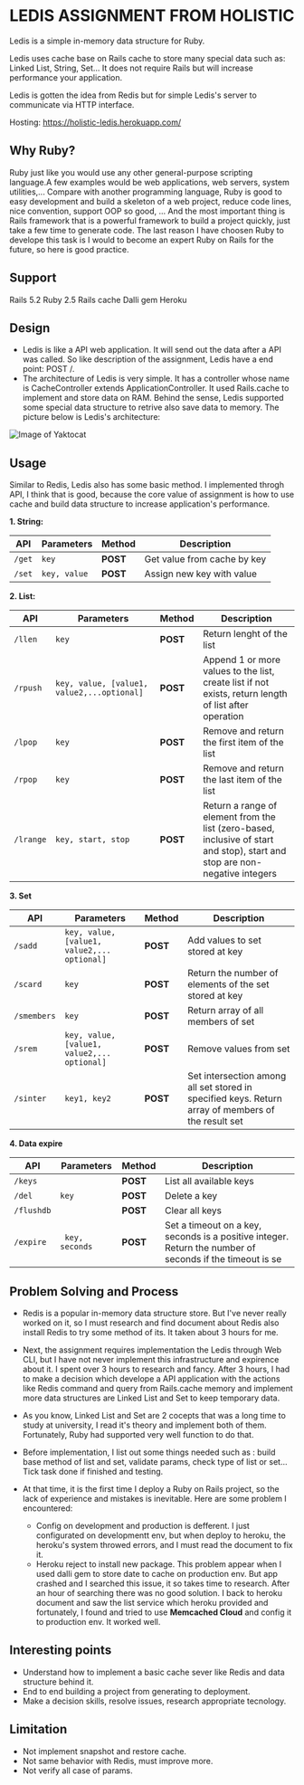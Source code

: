 # LEDIS ASSIGNMENT FROM HOLISTIC
Ledis is a simple in-memory data structure for Ruby.

Ledis uses cache base on Rails cache to store many special data such as: Linked List, String, Set... It does not require Rails but will increase performance your application.

Ledis is gotten the idea from Redis but for simple Ledis's server to communicate via HTTP interface.

Hosting: https://holistic-ledis.herokuapp.com/
## Why Ruby?
Ruby just like you would use any other general-purpose scripting language.A few examples would be web applications, web servers, system utilities,... Compare with another programming language, Ruby is good to easy development and build a skeleton of a web project, reduce code lines, nice convention, support OOP so good, ... And the most important thing is Rails framework that is a powerful framework to build a project quickly, just take a few time to generate code. The last reason I have choosen Ruby to develope this task is I would to become an expert Ruby on Rails for the future, so here is good practice.

## Support
Rails 5.2
Ruby 2.5
Rails cache
Dalli gem
Heroku

## Design
* Ledis is like a API web application. It will send out the data after a API was called. So like description of the assignment, Ledis have a end point: POST /<any command here>.
* The architecture of Ledis is very simple. It has a controller whose name is CacheController extends ApplicationController. It used Rails.cache to implement and store data on RAM. Behind the sense, Ledis supported some special data structure to retrive also save data to memory. The picture below is Ledis's architecture: 

![Image of Yaktocat](https://i.imgur.com/8PeTyc2.png)
                                                                                                                      
## Usage
Similar to Redis, Ledis also has some basic method. I implemented throgh API, I think that is good, because the core value of assignment is how to use cache and build data structure to increase application's performance.

**1. String:**

API | Parameters | Method | Description
------------ | ------------- | ------------- | -------------
``` /get ``` | ``` key ```| **POST** | Get value from cache by key
``` /set ``` | ``` key, value ```| **POST** | Assign new key with value

**2. List:**

API | Parameters | Method | Description
------------ | ------------- | ------------- | -------------
``` /llen ``` | ``` key ```| **POST** | Return lenght of the list
``` /rpush ``` | ``` key, value, [value1, value2,...optional] ```| **POST** | Append 1 or more values to the list, create list if not exists, return length of list after operation
``` /lpop ``` | ``` key ```| **POST** | Remove and return the first item of the list
``` /rpop ``` | ``` key ```| **POST** | Remove and return the last item of the list
``` /lrange ``` | ``` key, start, stop ```| **POST** | Return a range of element from the list (zero-based, inclusive of start and stop), start and stop are non-negative integers

**3. Set**

API | Parameters | Method | Description
------------ | ------------- | ------------- | -------------
``` /sadd ``` | ``` key, value, [value1, value2,... optional] ```| **POST** | Add values to set stored at key
``` /scard ``` | ``` key ```| **POST** | Return the number of elements of the set stored at key
``` /smembers ``` | ``` key ```| **POST** | Return array of all members of set
``` /srem ``` | ``` key, value, [value1, value2,... optional] ```| **POST** | Remove values from set
``` /sinter ``` | ``` key1, key2 ```| **POST** | Set intersection among all set stored in specified keys. Return array of members of the result set

**4. Data expire**

API | Parameters | Method | Description
------------ | ------------- | ------------- | -------------
``` /keys ``` || **POST** | List all available keys
``` /del ``` | ``` key ```| **POST** | Delete a key
``` /flushdb ``` || **POST** | Clear all keys
``` /expire ``` |``` key, seconds```| **POST** | Set a timeout on a key, seconds is a positive integer. Return the number of seconds if the timeout is se


## Problem Solving and Process
* Redis is a popular in-memory data structure store. But I've never really worked on it, so I must research and find document about Redis also install Redis to try some method of its. It taken about 3 hours for me.

* Next, the assignment requires implementation the Ledis through Web CLI, but I have not never implement this infrastructure and expirence about it. I spent over 3 hours to research and fancy. After 3 hours, I had to make a decision which develope a API application with the actions like Redis command and query from Rails.cache memory and implement more data structures are Linked List and Set to keep temporary data.

* As you know, Linked List and Set are 2 cocepts that was a long time to study at university, I read it's theory and implement both of them. Fortunately, Ruby had supported very well function to do that.
* Before implementation, I list out some things needed such as : build base method of list and set, validate params, check type of list or set... Tick task done if finished and testing.

* At that time, it is the first time I deploy a Ruby on Rails project, so the lack of experience and mistakes is inevitable. Here are some problem I encountered: 
  - Config on development and production is defferent. I just configurated on developmentt env, but when deploy to heroku, the heroku's system throwed errors, and I must read the document to fix it.
  - Heroku reject to install new package. This problem appear when I used dalli gem to store date to cache on production env. But app crashed and I searched this issue, it so takes time to research. After an hour of searching there was no good solution. I back to heroku document and saw the list service which heroku provided and fortunately, I found and tried to use **Memcached Cloud** and config it to production env. It worked well.

## Interesting points
* Understand how to implement a basic cache sever like Redis and data structure behind it.
* End to end building a project from generating to deployment.
* Make a decision skills, resolve issues, research appropriate tecnology.

## Limitation
* Not implement snapshot and restore cache.
* Not same behavior with Redis, must improve more.
* Not verify all case of params.
